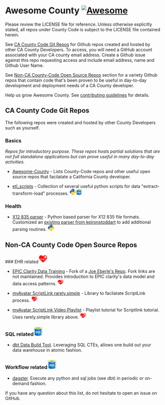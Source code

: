 # Awesome County [![Awesome](https://cdn.rawgit.com/sindresorhus/awesome/d7305f38d29fed78fa85652e3a63e154dd8e8829/media/badge.svg)](https://github.com/inyois/awesome-county)

Please review the LICENSE file for reference.  Unless otherwise explicitly stated, all repos under County Code is subject to the LICENSE file contained herein.

See [CA County Code Git Repos](#countycode) for Github repos created and hosted by other CA County Developers. To access, you will need a GitHub account associated with your CA county email address. Create a Github issue against this repo requesting access and include email address, name and Github User Name. 

See [Non-CA County-Code Open Source Repos](#non-countycode) section for a variety Github repos that contain code that's been proven to be useful in day-to-day development and deployment needs of a CA County developer. 

Help us grow Awesome County. See [contributing guidelines](https://github.com/inyois/awesome-county/blob/main/CONTRIBUTING.md) for details. 

## CA County Code Git Repos ##
<a name="countycode"></a>The following repos were created and hosted by other County Developers such as yourself.

### Basics

*Repos for introductory purpose.  These repos hosts partial solutions that are not full standalone applications but can prove useful in many day-to-day activities.*

* [Awesome-County](https://github.com/inyois/awesome-county) - Lists County-Code repos and other useful open source repos that facilatate a California County developer. 

* [etl_scripts](https://github.com/inyois/etl_scripts) - Collection of several useful python scripts for data "extract-transform-load" processes.  <img height="20" src="img/python.png" alt="python"><img height="20" src="img/sql.png" alt="sql">


### Health

* [X12 835 parser](https://github.com/inyois/edi_835_parser) - Python based parser for X12 835 file formats.  Customized an [existing parser from keironstoddart](https://github.com/keironstoddart/edi-835-parser) to add additional parsing routines. <img height="20" src="img/python.png" alt="python">


## Non-CA County Code Open Source Repos ##
<a name="non-countycode">
### EHR related<img height="30" src="img/health.png" alt="health">

* [EPIC Clarity Data Training](https://github.com/inyois/EPIC_Clarity) - Fork of a [Joe Eberle's Repo](https://github.com/JoeEberle/EPIC_Clarity).  Fork links are not maintained. Provides introduction to EPIC clarity's data model and data access patterns. <img height="20" src="img/health.png" alt="health">

* [myAvatar ScriptLink rarely.simple](https://github.com/rarelysimple/RarelySimple.AvatarScriptLink) - Library to facilatate ScriptLink process.  <img height="20" src="img/health.png" alt="health">

* [myAvatar ScriptLink Video Playlist](https://www.youtube.com/playlist?list=PL8ACjh0tRO8OK4bRnwSe0vq5eOQ0fYd2u) - Playlist tutorial for Scriptlink tutorial.  Uses rarely.simple library above. <img height="20" src="img/health.png" alt="health">


### SQL related<img height="30" src="img/sql.png" alt="SQL">

* [dbt Data Build Tool](https://github.com/dbt-labs/dbt-core). Leveraging SQL CTEs, allows one build out your data warehouse in atomic fashion.  

### Workflow related<img height="30" src="img/sql.png" alt="SQL">

* [dagster](https://github.com/dagster-io/dagster). Execute any python and sql jobs (see dbt) in periodic or on-demand fashion.
  

If you have any question about this list, do not hesitate to  open an issue on GitHub.



